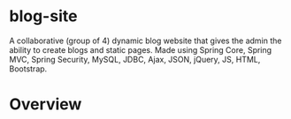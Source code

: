 # blog-site
A collaborative (group of 4) dynamic blog website that gives the admin the ability to create blogs and static pages. Made using Spring Core, Spring MVC, Spring Security, MySQL, JDBC, Ajax, JSON, jQuery, JS, HTML, Bootstrap.

# Overview


